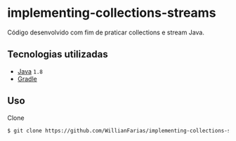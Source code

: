 # implementing-collections-streams

Código desenvolvido com fim de praticar collections e stream Java.

## Tecnologias utilizadas

- [Java](https://www.oracle.com/technetwork/java/javase/downloads/index.html) ```1.8```
- [Gradle](https://gradle.org/)


## Uso

Clone
```bash
$ git clone https://github.com/WillianFarias/implementing-collections-streams.git
```

